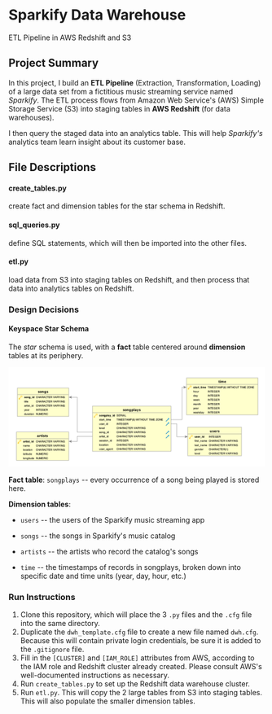 # Sparkify Data Warehouse
ETL Pipeline in AWS Redshift and S3

## Project Summary
In this project, I build an **ETL Pipeline** (Extraction, Transformation, Loading)
of a large data set from a fictitious music streaming service named *Sparkify*.
The ETL process flows from Amazon Web Service's (AWS) 
Simple Storage Service (S3) 
into staging tables in **AWS Redshift** (for data warehouses).

I then query the staged data into an analytics table.
This will help *Sparkify's* analytics team learn insight about its customer base.

## File Descriptions

#### create_tables.py
create fact and dimension tables for the star schema in Redshift.

#### sql_queries.py
define SQL statements, which will then be imported into the other files.

#### etl.py
load data from S3 into staging tables on Redshift, and then process that data into analytics tables on Redshift.

### Design Decisions

#### Keyspace Star Schema

The *star* schema is used, with a **fact** table centered around **dimension** tables at its periphery.

![image info](./img/sparkify_ERD.png)

**Fact table**: `songplays` -- every occurrence of a song being played is stored here.

**Dimension tables**:

* `users` -- the users of the Sparkify music streaming app

* `songs` -- the songs in Sparkify's music catalog

* `artists` -- the artists who record the catalog's songs

* `time` -- the timestamps of records in songplays, broken down into specific date and time units (year, day, hour, etc.)

### Run Instructions

1. Clone this repository, which will place the 3 `.py` files and the `.cfg` file
 into the same directory.
2. Duplicate the `dwh_template.cfg` file to create a new file named `dwh.cfg`. 
 Because this will contain private login credentials, be sure it is added to the
 `.gitignore` file.
3. Fill in the `[CLUSTER]` and `[IAM_ROLE]` attributes from AWS,
 according to the IAM role and Redshift cluster already created. Please consult
 AWS's well-documented instructions as necessary.
4. Run `create_tables.py` to set up the Redshift data warehouse cluster.
5. Run `etl.py`. This will copy the 2 large tables from S3 into staging tables.
 This will also populate the smaller dimension tables.
